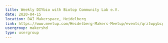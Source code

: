 ```yaml
---
title: Weekly DIYbio with Biotop Community Lab e.V.
date: 2020-04-15
location: DAI Makerspace, Heidelberg
link: https://www.meetup.com/Heidelberg-Makers-Meetup/events/qrztwpybcgbtb/
usergroup: makershd
type: usergroup
---
```

